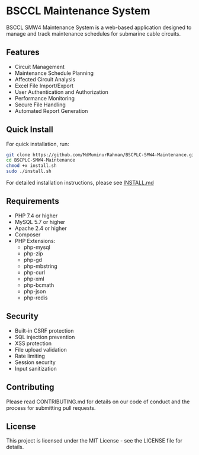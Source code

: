 # BSCCL Maintenance System

BSCCL SMW4 Maintenance System is a web-based application designed to manage and track maintenance schedules for submarine cable circuits.

## Features

- Circuit Management
- Maintenance Schedule Planning
- Affected Circuit Analysis
- Excel File Import/Export
- User Authentication and Authorization
- Performance Monitoring
- Secure File Handling
- Automated Report Generation

## Quick Install

For quick installation, run:

```bash
git clone https://github.com/MdMuminurRahman/BSCPLC-SMW4-Maintenance.git
cd BSCPLC-SMW4-Maintenance
chmod +x install.sh
sudo ./install.sh
```

For detailed installation instructions, please see [INSTALL.md](INSTALL.md)

## Requirements

- PHP 7.4 or higher
- MySQL 5.7 or higher
- Apache 2.4 or higher
- Composer
- PHP Extensions:
  - php-mysql
  - php-zip
  - php-gd
  - php-mbstring
  - php-curl
  - php-xml
  - php-bcmath
  - php-json
  - php-redis

## Security

- Built-in CSRF protection
- SQL injection prevention
- XSS protection
- File upload validation
- Rate limiting
- Session security
- Input sanitization

## Contributing

Please read CONTRIBUTING.md for details on our code of conduct and the process for submitting pull requests.

## License

This project is licensed under the MIT License - see the LICENSE file for details.